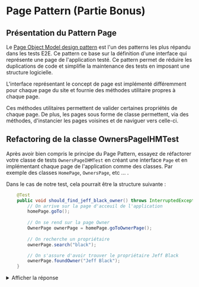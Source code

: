 # Page Pattern (Partie Bonus)

## Présentation du Pattern Page

Le [Page Object Model design pattern](https://martinfowler.com/bliki/PageObject.html) est l'un des patterns les plus répandu dans les tests E2E. Ce pattern ce base sur la définition d'une interface qui représente 
une page de l'application testé. Ce pattern permet de réduire les duplications de code et simplifie la maintenance des tests en imposant une structure logicielle.  

L'interface représentant le concept de page est implémenté différemment pour chaque page du site et fournie des méthodes utilitaire propres à chaque page.  

Ces méthodes utilitaires permettent de valider certaines propriétés de chaque page. De plus, les pages sous forme de classe permettent, via des méthodes, d'instancier les pages voisines 
et de naviguer vers celle-ci.

## Refactoring de la classe OwnersPageIHMTest

Après avoir bien compris le principe du Page Pattern, essayez de réfactorer votre classe de tests `OwnersPageIHMTest` en créant une interface
`Page` et en implémentant chaque page de l'application comme des classes. Par exemple des classes `HomePage`, `OwnersPage`, etc ... .

Dans le cas de notre test, cela pourrait être la structure suivante :

```java
    @Test
    public void should_find_jeff_black_owner() throws InterruptedException {
        // On arrive sur la page d'acceuil de l'application
        homePage.goTo();
    
        // On se rend sur la page Owner
        OwnerPage ownerPage = homePage.goToOwnerPage();
        
        // On recherche un propriétaire
        ownerPage.search("black");

        // On s'assure d'avoir trouver le propriétaire Jeff Black
        ownerPage.foundOwner("Jeff Black");
    }
```

<details>
<summary>Afficher la réponse</summary>

Interface Example :

```java
package org.springframework.samples.petclinic.selenium.pagepattern;

import org.openqa.selenium.By;
import org.openqa.selenium.OutputType;
import org.openqa.selenium.WebDriver;
import org.openqa.selenium.WebElement;
import org.openqa.selenium.remote.RemoteWebDriver;
import org.slf4j.Logger;
import org.slf4j.LoggerFactory;

import java.io.File;
import java.io.IOException;
import java.lang.invoke.MethodHandles;
import java.nio.file.Files;
import java.nio.file.StandardCopyOption;

/**
 * interface which represent a GUI interface on website
 */
public interface Page {

    static final Logger LOGGER = LoggerFactory.getLogger(MethodHandles.lookup().lookupClass().getName());

    /**
     * retrieve {@link WebDriver} for interact with selenium page
     * @return
     */
    WebDriver getWebDriver();

    /**
     * get {@link WebElement} by html selector
     * @param htmlSelector
     * @return
     */
    default WebElement getElementBySelector(String htmlSelector) {
        return this.getWebDriver().findElement(By.cssSelector(htmlSelector));
    }

    /**
     * get {@link WebElement} by html id
     * @param idName
     * @return
     */
    default WebElement getElementById(String idName) {
        return this.getWebDriver().findElement(By.id(idName));
    }

    /**
     * get {@link WebElement} by html class
     * @param className
     * @return
     */
    default WebElement getElementClass(String className) {
        return this.getWebDriver().findElement(By.className(className));
    }

    /**
     * generate click event on {@link WebElement}
     * @param element
     */
    default void clickElement(WebElement element) {
        element.click();
    }

    /**
     * take screen shot of current webPage
     * @param outputPath
     * @return
     */
    default File takeScreenshot(String outputPath) {
        File outputFile = ((RemoteWebDriver)getWebDriver()).getScreenshotAs(OutputType.FILE);
        File copied = new File(outputPath);
        try {
            Files.copy(outputFile.toPath(), copied.toPath(), StandardCopyOption.REPLACE_EXISTING);
        } catch (IOException e) {
            LOGGER.info("Failed to screenshot current page");
            return null;
        }
        return copied;
    }
}
```
</details>
